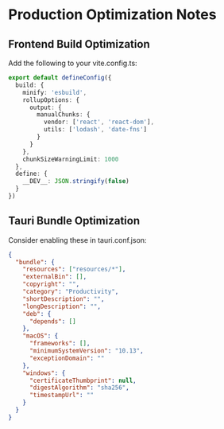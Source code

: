 # Production Optimization Notes

## Frontend Build Optimization
Add the following to your vite.config.ts:

```typescript
export default defineConfig({
  build: {
    minify: 'esbuild',
    rollupOptions: {
      output: {
        manualChunks: {
          vendor: ['react', 'react-dom'],
          utils: ['lodash', 'date-fns']
        }
      }
    },
    chunkSizeWarningLimit: 1000
  },
  define: {
    __DEV__: JSON.stringify(false)
  }
})
```

## Tauri Bundle Optimization
Consider enabling these in tauri.conf.json:

```json
{
  "bundle": {
    "resources": ["resources/*"],
    "externalBin": [],
    "copyright": "",
    "category": "Productivity",
    "shortDescription": "",
    "longDescription": "",
    "deb": {
      "depends": []
    },
    "macOS": {
      "frameworks": [],
      "minimumSystemVersion": "10.13",
      "exceptionDomain": ""
    },
    "windows": {
      "certificateThumbprint": null,
      "digestAlgorithm": "sha256",
      "timestampUrl": ""
    }
  }
}
```
